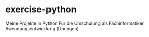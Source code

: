 # exercise-python
Meine Projekte in Python 
Für die Umschulung als Fachinformatiker Awendungsentwicklung (Übungen)
